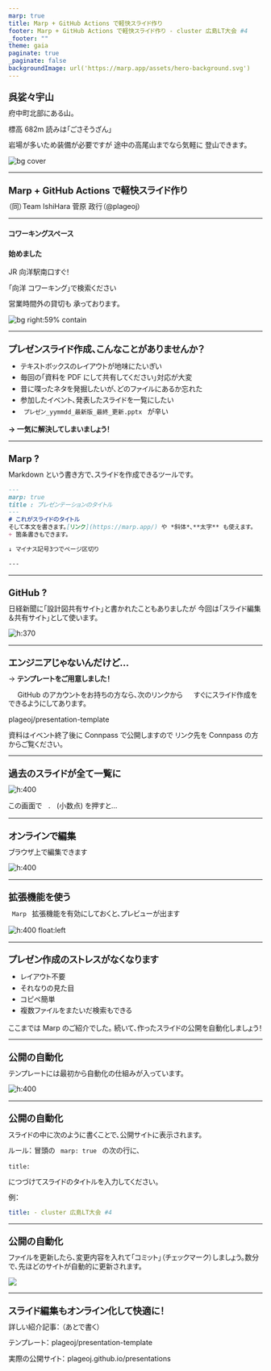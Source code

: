 ```yaml
---
marp: true
title: Marp + GitHub Actions で軽快スライド作り
footer: Marp + GitHub Actions で軽快スライド作り - cluster 広島LT大会 #4
_footer: ""
theme: gaia
paginate: true
_paginate: false
backgroundImage: url('https://marp.app/assets/hero-background.svg')
---
```


<style>
*{
    font-feature-settings: "palt";
}
h1 {
    font-size: 1.3em;
    line-height: 1em;
}
li {
    line-height: 1.6em;
}
p {
    margin-top: 1em;
    line-height: 1.25em;
}
img {
    vertical-align: middle;
    display: block;
    margin: auto;
}
a {
    text-decoration: none;
}
code {
    padding-right: 1ex;
    padding-left: 1ex;
}
</style>

<!--
_class: invert
-->

# 呉娑々宇山

府中町北部にある山。

標高 682m
読みは「ごさそうざん」

岩場が多いため装備が必要ですが
途中の高尾山までなら気軽に
登山できます。

![bg cover](https://pbs.twimg.com/media/C7RImESVoAADneA?format=jpg&name=4096x4096)

---

<!--
_class: lead
-->

# Marp + GitHub Actions で軽快スライド作り

（同）Team IshiHara
菅原 政行（[@plageoj](https://twitter.com/plageoj)）

---

#### コワーキングスペース
#### 始めました

JR 向洋駅南口すぐ！


「向洋 コワーキング」で検索ください

営業時間外の貸切も
承っております。

![bg right:59% contain](https://lh3.googleusercontent.com/y1sjVbAtoHnIAK8aZUunYKr9OtnbJhRCrtdGZoLlI4TucB7pipg9pq60OYo_JSKuetlkj25DQ3wf0EttyJ2O8WK45VSMt7i5cGNVUPIbUcsRWWnPeGDY2z7PsbLWH5EI1w=w1280)

---

# プレゼンスライド作成、こんなことがありませんか？

- テキストボックスのレイアウトが地味にたいぎい
- 毎回の「資料を PDF にして共有してください」対応が大変
- 昔に喋ったネタを発掘したいが、どのファイルにあるか忘れた
- 参加したイベント、発表したスライドを一覧にしたい
- `プレゼン_yymmdd_最新版_最終_更新.pptx` が辛い

**→ 一気に解決してしまいましょう！**

---

# [Marp](https://marp.app/) ?

Markdown という書き方で、スライドを作成できるツールです。

```markdown
---
marp: true
title : プレゼンテーションのタイトル
---
# これがスライドのタイトル
そして本文を書きます。[リンク](https://marp.app/) や *斜体*、**太字** も使えます。
+ 箇条書きもできます。

↓ マイナス記号3つでページ区切り

---
```

---

# [GitHub](https://github.com/) ?

日経新聞に「設計図共有サイト」と書かれたこともありましたが
今回は「スライド編集＆共有サイト」として使います。

![h:370](https://user-images.githubusercontent.com/10688301/163551204-bf39272f-9a9a-423d-b16e-e2b1b91c2cb5.png)

---

# エンジニアじゃないんだけど…

→ **テンプレートをご用意しました！**

　 GitHub のアカウントをお持ちの方なら、次のリンクから
　 すぐにスライド作成をできるようにしてあります。

[plageoj/presentation-template](https://github.com/plageoj/presentation-template)

資料はイベント終了後に Connpass で公開しますので
リンク先を Connpass の方からご覧ください。

---

# 過去のスライドが全て一覧に

![h:400](https://user-images.githubusercontent.com/10688301/163551719-dc6b42cb-05ed-4bc3-ba75-da7fb730ef82.png)

この画面で `.` (小数点) を押すと…

---

# オンラインで編集

ブラウザ上で編集できます

![h:400](https://user-images.githubusercontent.com/10688301/163552518-08e1d667-deeb-41ff-97ac-a9c2c52f71de.png)

---

# 拡張機能を使う

`Marp` 拡張機能を有効にしておくと、プレビューが出ます

![h:400 float:left](https://user-images.githubusercontent.com/10688301/163552333-da379ede-3e31-4348-8ee8-dff11591c539.png)

---

# プレゼン作成のストレスがなくなります

- レイアウト不要
- それなりの見た目
- コピペ簡単
- 複数ファイルをまたいだ検索もできる


ここまでは Marp のご紹介でした。
続いて、作ったスライドの公開を自動化しましょう！

---

# 公開の自動化

テンプレートには最初から自動化の仕組みが入っています。

![h:400](https://user-images.githubusercontent.com/10688301/163553828-59b2513d-9ea2-4075-83cc-9b4cd841adcf.png)

---

# 公開の自動化

スライドの中に次のように書くことで、公開サイトに表示されます。

ルール： 冒頭の `marp: true` の次の行に、
```
title:
```
につづけてスライドのタイトルを入力してください。

例：

```yaml
title: - cluster 広島LT大会 #4
```

---

# 公開の自動化

ファイルを更新したら、変更内容を入れて「コミット」（チェックマーク）しましょう。数分で、先ほどのサイトが自動的に更新されます。

![](https://user-images.githubusercontent.com/10688301/163554227-2963ab9a-3c05-4ab3-91d7-1fdcaadfc95f.png)

---

# スライド編集もオンライン化して快適に！

詳しい紹介記事：
（あとで書く）

テンプレート：
[plageoj/presentation-template](https://github.com/plageoj/presentation-template)

実際の公開サイト：
[plageoj.github.io/presentations](https://plageoj.github.io/presentations/)
